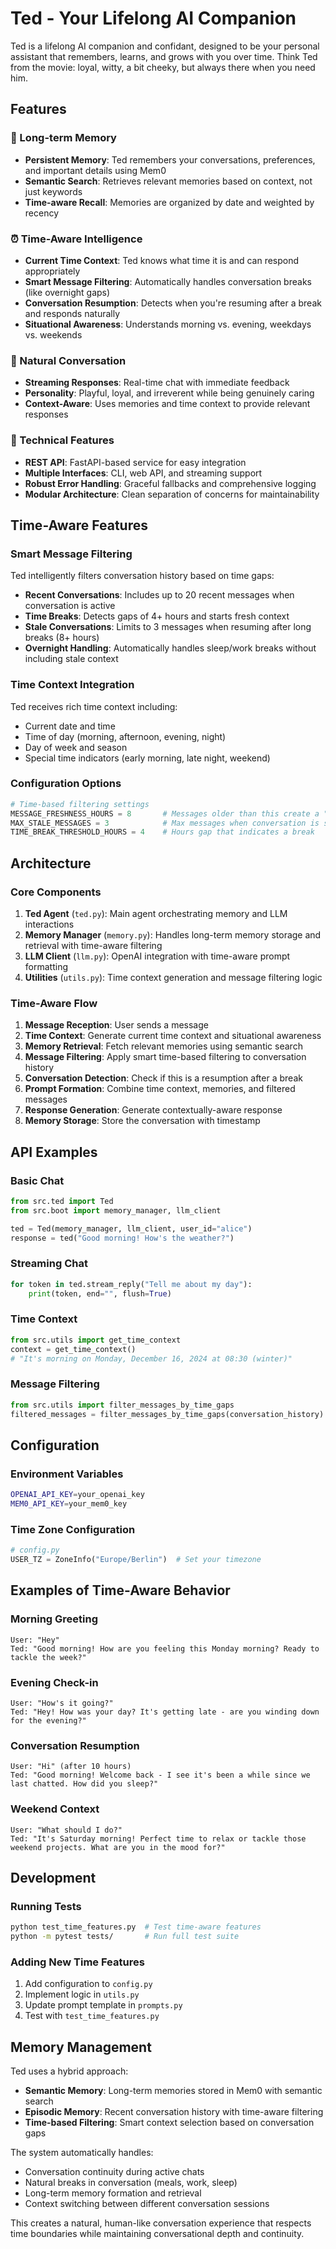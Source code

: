 # Ted - Your Lifelong AI Companion

Ted is a lifelong AI companion and confidant, designed to be your personal assistant that remembers, learns, and grows with you over time. Think Ted from the movie: loyal, witty, a bit cheeky, but always there when you need him.

## Features

### 🧠 Long-term Memory
- **Persistent Memory**: Ted remembers your conversations, preferences, and important details using Mem0
- **Semantic Search**: Retrieves relevant memories based on context, not just keywords
- **Time-aware Recall**: Memories are organized by date and weighted by recency

### ⏰ Time-Aware Intelligence
- **Current Time Context**: Ted knows what time it is and can respond appropriately
- **Smart Message Filtering**: Automatically handles conversation breaks (like overnight gaps)
- **Conversation Resumption**: Detects when you're resuming after a break and responds naturally
- **Situational Awareness**: Understands morning vs. evening, weekdays vs. weekends

### 💬 Natural Conversation
- **Streaming Responses**: Real-time chat with immediate feedback
- **Personality**: Playful, loyal, and irreverent while being genuinely caring
- **Context-Aware**: Uses memories and time context to provide relevant responses

### 🔧 Technical Features
- **REST API**: FastAPI-based service for easy integration
- **Multiple Interfaces**: CLI, web API, and streaming support
- **Robust Error Handling**: Graceful fallbacks and comprehensive logging
- **Modular Architecture**: Clean separation of concerns for maintainability

## Time-Aware Features

### Smart Message Filtering
Ted intelligently filters conversation history based on time gaps:

- **Recent Conversations**: Includes up to 20 recent messages when conversation is active
- **Time Breaks**: Detects gaps of 4+ hours and starts fresh context
- **Stale Conversations**: Limits to 3 messages when resuming after long breaks (8+ hours)
- **Overnight Handling**: Automatically handles sleep/work breaks without including stale context

### Time Context Integration
Ted receives rich time context including:

- Current date and time
- Time of day (morning, afternoon, evening, night)
- Day of week and season
- Special time indicators (early morning, late night, weekend)

### Configuration Options
```python
# Time-based filtering settings
MESSAGE_FRESHNESS_HOURS = 8       # Messages older than this create a "break"
MAX_STALE_MESSAGES = 3            # Max messages when conversation is stale
TIME_BREAK_THRESHOLD_HOURS = 4    # Hours gap that indicates a break
```

## Architecture

### Core Components

1. **Ted Agent** (`ted.py`): Main agent orchestrating memory and LLM interactions
2. **Memory Manager** (`memory.py`): Handles long-term memory storage and retrieval with time-aware filtering
3. **LLM Client** (`llm.py`): OpenAI integration with time-aware prompt formatting
4. **Utilities** (`utils.py`): Time context generation and message filtering logic

### Time-Aware Flow

1. **Message Reception**: User sends a message
2. **Time Context**: Generate current time context and situational awareness
3. **Memory Retrieval**: Fetch relevant memories using semantic search
4. **Message Filtering**: Apply smart time-based filtering to conversation history
5. **Conversation Detection**: Check if this is a resumption after a break
6. **Prompt Formation**: Combine time context, memories, and filtered messages
7. **Response Generation**: Generate contextually-aware response
8. **Memory Storage**: Store the conversation with timestamp

## API Examples

### Basic Chat
```python
from src.ted import Ted
from src.boot import memory_manager, llm_client

ted = Ted(memory_manager, llm_client, user_id="alice")
response = ted("Good morning! How's the weather?")
```

### Streaming Chat
```python
for token in ted.stream_reply("Tell me about my day"):
    print(token, end="", flush=True)
```

### Time Context
```python
from src.utils import get_time_context
context = get_time_context()
# "It's morning on Monday, December 16, 2024 at 08:30 (winter)"
```

### Message Filtering
```python
from src.utils import filter_messages_by_time_gaps
filtered_messages = filter_messages_by_time_gaps(conversation_history)
```

## Configuration

### Environment Variables
```bash
OPENAI_API_KEY=your_openai_key
MEM0_API_KEY=your_mem0_key
```

### Time Zone Configuration
```python
# config.py
USER_TZ = ZoneInfo("Europe/Berlin")  # Set your timezone
```

## Examples of Time-Aware Behavior

### Morning Greeting
```
User: "Hey"
Ted: "Good morning! How are you feeling this Monday morning? Ready to tackle the week?"
```

### Evening Check-in
```
User: "How's it going?"
Ted: "Hey! How was your day? It's getting late - are you winding down for the evening?"
```

### Conversation Resumption
```
User: "Hi" (after 10 hours)
Ted: "Good morning! Welcome back - I see it's been a while since we last chatted. How did you sleep?"
```

### Weekend Context
```
User: "What should I do?"
Ted: "It's Saturday morning! Perfect time to relax or tackle those weekend projects. What are you in the mood for?"
```

## Development

### Running Tests
```bash
python test_time_features.py  # Test time-aware features
python -m pytest tests/       # Run full test suite
```

### Adding New Time Features
1. Add configuration to `config.py`
2. Implement logic in `utils.py`
3. Update prompt template in `prompts.py`
4. Test with `test_time_features.py`

## Memory Management

Ted uses a hybrid approach:
- **Semantic Memory**: Long-term memories stored in Mem0 with semantic search
- **Episodic Memory**: Recent conversation history with time-aware filtering
- **Time-based Filtering**: Smart context selection based on conversation gaps

The system automatically handles:
- Conversation continuity during active chats
- Natural breaks in conversation (meals, work, sleep)
- Long-term memory formation and retrieval
- Context switching between different conversation sessions

This creates a natural, human-like conversation experience that respects time boundaries while maintaining conversational depth and continuity. 
